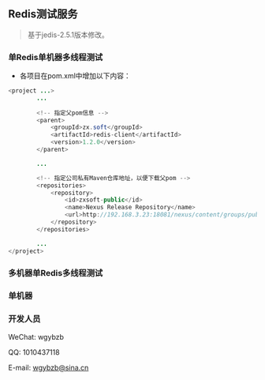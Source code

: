 ## Redis测试服务

> 基于jedis-2.5.1版本修改。

### 单Redis单机器多线程测试

* 各项目在pom.xml中增加以下内容：

```java
<project ...>
        ...
        
        <!-- 指定父pom信息 -->
        <parent>
            <groupId>zx.soft</groupId>
            <artifactId>redis-client</artifactId>
            <version>1.2.0</version>
        </parent>

        ...

        <!-- 指定公司私有Maven仓库地址，以便下载父pom -->
        <repositories>
	        <repository>
		        <id>zxsoft-public</id>
		        <name>Nexus Release Repository</name>
		        <url>http://192.168.3.23:18081/nexus/content/groups/public/</url>
	        </repository>
        </repositories>

        ...
</project>
```

### 多机器单Redis多线程测试


### 单机器



### 开发人员

WeChat: wgybzb

QQ: 1010437118

E-mail: wgybzb@sina.cn

